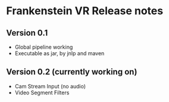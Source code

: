 # Frankenstein VR Release notes
## Version 0.1
- Global pipeline working
- Executable as jar, by jnlp and maven

## Version 0.2 (currently working on)
- Cam Stream Input (no audio)
- Video Segment Filters

